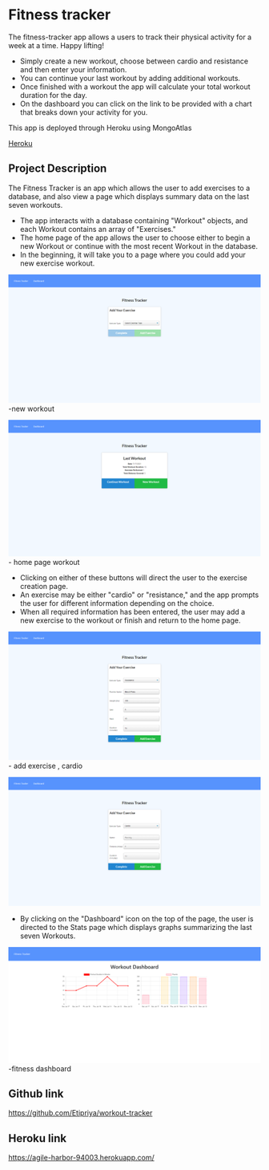 # Fitness tracker

The fitness-tracker app allows a users to track their physical activity for a week at a time. Happy lifting!

- Simply create a new workout, choose between cardio and resistance and then enter your information.
- You can continue your last workout by adding additional workouts.
- Once finished with a workout the app will calculate your total workout duration for the day.
- On the dashboard you can click on the link to be provided with a chart that breaks down your activity for you.

This app is deployed through Heroku using MongoAtlas

[Heroku](https://agile-harbor-94003.herokuapp.com/)

## Project Description

The Fitness Tracker is an app which allows the user to add exercises to a database, and also view a page which displays summary data on the last seven workouts.

- The app interacts with a database containing "Workout" objects, and each Workout contains an array of "Exercises."
- The home page of the app allows the user to choose either to begin a new Workout or continue with the most recent Workout in the database.
- In the beginning, it will take you to a page where you could add your new exercise workout.

![image](./images/new-workout.png) -new workout

![image](./images/fitness-tracker.png) - home page workout

- Clicking on either of these buttons will direct the user to the exercise creation page.
- An exercise may be either "cardio" or "resistance," and the app prompts the user for different information depending on the choice.
- When all required information has been entered, the user may add a new exercise to the workout or finish and return to the home page.

![image](./images/add-exercise.png) - add exercise , cardio

![image](./images/cardio-exercise.png)

- By clicking on the "Dashboard" icon on the top of the page, the user is directed to the Stats page which displays graphs summarizing the last seven Workouts.

![image](./images/fitness-dashboard.png) -fitness dashboard

## Github link

https://github.com/Etipriya/workout-tracker

## Heroku link

https://agile-harbor-94003.herokuapp.com/
